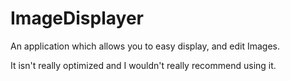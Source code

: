 # ImageDisplayer
 An application which allows you to easy display, and edit Images. 
 
 It isn't really optimized and I wouldn't really recommend using it. 
